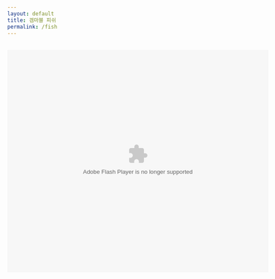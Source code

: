 ```yaml
---
layout: default
title: 겜마블 피쉬
permalink: /fish
---
```

<br>
<center><object type="application/x-shockwave-flash" style="outline:none;" data="http://cdn.abowman.com/widgets/fish/fish.swf?" width="600" height="510"><param name="movie" value="http://cdn.abowman.com/widgets/fish/fish.swf?"></param><param name="AllowScriptAccess" value="always"></param><param name="wmode" value="opaque"></param><param name="scale" value="noscale"/><param name="salign" value="tl"/></object></center>